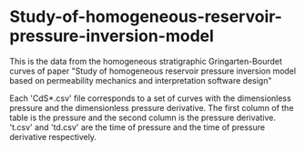 # Study-of-homogeneous-reservoir-pressure-inversion-model
This is the data from the homogeneous stratigraphic Gringarten-Bourdet curves of paper "Study of homogeneous reservoir pressure inversion model  based on permeability mechanics and interpretation software design" 

Each 'CdS*.csv' file corresponds to a set of curves with the dimensionless pressure and the dimensionless pressure derivative. The first column of the table is the pressure and the second column is the pressure derivative. 't.csv' and 'td.csv' are the time of pressure and the time of pressure derivative respectively.
